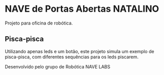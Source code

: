 # NAVE de Portas Abertas NATALINO
Projeto para oficina de robótica.

<h2>Pisca-pisca</h2>

Utilizando apenas leds e um botão, este projeto simula um exemplo de pisca-pisca, com diferentes sequências para os leds piscarem.

Desenvolvido pelo grupo de Robótica NAVE LABS
